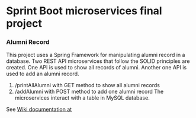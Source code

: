 # Sprint Boot microservices final project
### Alumni Record
This project uses a Spring Framework for manipulating alumni record in a database. Two REST API microservices that follow the SOLID principles are created. One API is used to show all records of alumni.  Another one API is used to add an alumni record.
1. /printAllAlumni with GET method to show all alumni records
1. /addAlumni	with POST method to add one alumni record
The microservices interact with a table in MySQL database.

See [Wiki documentation at](./src/main/doc/WiKi.md)
